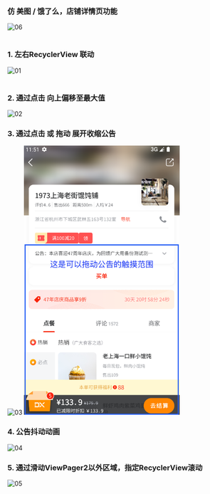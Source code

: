### 仿 美图 / 饿了么，店铺详情页功能
<img src="06.gif" alt="06" width="350">
<br/>
<br/>

### 1. 左右RecyclerView 联动
<img src="01.gif" alt="01" width="350">
<br/>
<br/>

### 2. 通过点击 向上偏移至最大值
<img src="02.gif" alt="02" width="350">

### 3. 通过点击 或 拖动 展开收缩公告
<img src="03.gif" alt="03" width="350">   <img src="07.png" alt="07" width="350">

### 4. 公告抖动动画
<img src="04.gif" alt="04" width="350">

### 5. 通过滑动ViewPager2以外区域，指定RecyclerView滚动
<img src="05.gif" alt="05" width="350">




